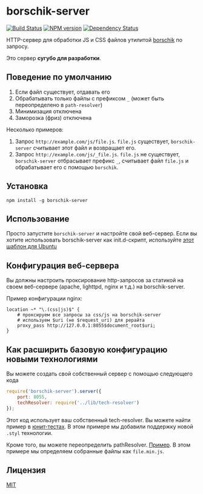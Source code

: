 # borschik-server
[![Build Status](https://travis-ci.org/borschik/borschik-server.png?branch=master)](https://travis-ci.org/borschik/borschik-server)
[![NPM version](https://badge.fury.io/js/borschik-server.png)](http://badge.fury.io/js/borschik-server)
[![Dependency Status](https://david-dm.org/borschik/borschik-server.png)](https://david-dm.org/borschik/borschik-server)

HTTP-сервер для обработки JS и CSS файлов утилитой [borschik](https://github.com/borschik/borschik) по запросу.

Это сервер **сугубо для разработки**.

## Поведение по умолчанию
1. Если файл существует, отдавать его
2. Обрабатывать только файлы с префиксом `_` (может быть переопределено в `path-resolver`)
3. Минимизация отключена
4. Заморозка (фриз) отключена

Несколько примеров:
 1. Запрос `http://example.com/js/file.js`. `file.js` существует, `borschik-server` считывает этот файл
и возвращает его.
 2. Запрос `http://example.com/js/_file.js`. `file.js` не существует, `borschik-server` отбрасывает префикс `_`,
считывает файл `file.js` и обрабатывает его с помощью `borschik`.

## Установка
```
npm install -g borschik-server
```

## Использование
Просто запустите `borschik-server` и настройте свой веб-сервер. Если вы хотите использовать borschik-server как
init.d-скрипт, используйте [этот шаблон для Ubuntu](https://gist.github.com/peterhost/715255)

## Конфигурация веб-сервера
Вы должны настроить проксирование http-запросов за статикой на своем веб-сервере (apache, lighttpd, nginx и т.д.) на
borschik-server.

Пример конфигурации nginx:
```
location ~* "\.(css|js)$" {
    # проксируем все запросы за css/js на borschik-server
    # используем $uri (не $request_uri) для рерайта
    proxy_pass http://127.0.0.1:8055$document_root$uri;
}
```

## Как расширить базовую конфигурацию новыми технологиями
Вы можете создать свой собственный сервер с помощью следующего кода
```js
require('borschik-server').server({
    port: 8055,
    techResolver: require('../lib/tech-resolver')
});
```

Этот код использует ваш собственный tech-resolver.
Вы можете найти пример в [юнит-тестах](https://github.com/borschik/borschik-server/blob/master/test/mock/custom-tech-resolver.js). В этом примере мы добавили поддержку
новой `.styl` технологии.

Кроме того, вы можете переопределить pathResolver. [Пример](https://github.com/borschik/borschik-server/blob/master/test/mock/custom-path-resolver.js). В этом примере мы
определяем собранные файлы как `file.min.js`.

## Лицензия
[MIT](https://github.com/borschik/borschik-server/blob/master/MIT-LICENSE.txt)

